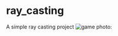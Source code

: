 # ray_casting
A simple ray casting project
![game photo:](blob:https://web.telegram.org/06f397c7-c6b0-408b-bfb7-189786cc0bab)

